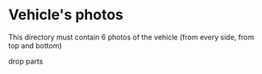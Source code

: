 Vehicle's photos
====

This directory must contain 6 photos of the vehicle (from every side, from top and bottom)

drop parts
